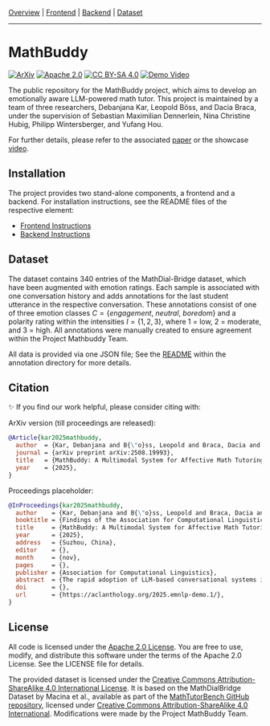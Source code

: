 [Overview](./README.md) | [Frontend](./frontend/README.md) | [Backend](./backend/README.md) | [Dataset](./annotation/README.md)
___

# MathBuddy

[![ArXiv](https://img.shields.io/badge/ArXiv-2508.19993-red?style=flat-square&logo=arxiv)](https://arxiv.org/abs/2508.19993)
[![Apache 2.0](https://img.shields.io/badge/License%20Code-Apache%202.0-blue.svg)][apache-2.0]
[![CC BY-SA 4.0](https://img.shields.io/badge/License%20Dataset-CC%20BY--SA%204.0-lightgrey.svg)][cc-by-sa]
[![Demo Video](https://img.shields.io/badge/YouTube-Demo-red?logo=youtube)](https://youtu.be/ZUjgmOw9GM0)

The public repository for the MathBuddy project, which aims to develop an emotionally aware LLM-powered math tutor.
This project is maintained by a team of three researchers, Debanjana Kar, Leopold Böss, and Dacia Braca, under the supervision of Sebastian Maximilian Dennerlein, Nina Christine Hubig, Philipp Wintersberger, and Yufang Hou.

For further details, please refer to the associated [paper](https://arxiv.org/abs/2508.19993) or the showcase [video](https://youtu.be/ZUjgmOw9GM0).


## Installation

The project provides two stand-alone components, a frontend and a backend.
For installation instructions, see the README files of the respective element:
- [Frontend Instructions](./frontend/README.md)
- [Backend Instructions](./backend/README.md)


## Dataset

The dataset contains 340 entries of the MathDial-Bridge dataset, which have been augmented with emotion ratings. Each sample is associated with one conversation history and adds annotations for the last student utterance in the respective conversation. These annotations consist of one of three emotion classes $C = \{engagement,\ neutral,\ boredom\}$ and a polarity rating within the intensities $I = \{1, 2, 3\}$, where $1$ = low, $2$ = moderate, and $3$ = high.
All annotations were manually created to ensure agreement within the Project Mathbuddy Team.

All data is provided via one JSON file; See the [README](./annotation/README.md) within the annotation directory for more details.


## Citation

✨ If you find our work helpful, please consider citing with:

ArXiv version (till proceedings are released):
```bibtex
@Article{kar2025mathbuddy,
  author  = {Kar, Debanjana and B{\"o}ss, Leopold and Braca, Dacia and Dennerlein, Sebastian Maximilian and Hubig, Nina Christine and Wintersberger, Philipp and Hou, Yufang},
  journal = {arXiv preprint arXiv:2508.19993},
  title   = {MathBuddy: A Multimodal System for Affective Math Tutoring},
  year    = {2025},
}
```

Proceedings placeholder:
```bibtex
@InProceedings{kar2025mathbuddy,
  author    = {Kar, Debanjana and B{\"o}ss, Leopold and Braca, Dacia and Dennerlein, Sebastian Maximilian and Hubig, Nina Christine and Wintersberger, Philipp and Hou, Yufang},
  booktitle = {Findings of the Association for Computational Linguistics: EMNLP 2025},
  title     = {MathBuddy: A Multimodal System for Affective Math Tutoring},
  year      = {2025},
  address   = {Suzhou, China},
  editor    = {},
  month     = {nov},
  pages     = {},
  publisher = {Association for Computational Linguistics},
  abstract  = {The rapid adoption of LLM-based conversational systems is already transforming the landscape of educational technology. However, the current state-of-the-art learning models do not take into account the student’s affective states. Multiple studies in educational psychology support the claim that positive or negative emotional states can impact a student’s learning capabilities. To bridge this gap, we present MathBuddy, an emotionally aware LLM-powered Math Tutor, which dynamically models the student’s emotions and maps them to relevant pedagogical strategies, making the tutor-student conversation a more empathetic one. The student’s emotions are captured from the conversational text as well as from their facial expressions. The student’s emotions are aggregated from both modalities to confidently prompt our LLM Tutor for an emotionally-aware response. We have effectively evaluated our model using automatic evaluation metrics across eight pedagogical dimensions and user studies. We report a massive 23 point performance gain using the win rate and a 3 point gain at an overall level using DAMR scores which strongly supports our hypothesis of improving LLM-based tutor’s pedagogical abilities by modeling students’ emotions. Our dataset and code is open sourced here: https://github.com/ITU-NLP/MathBuddy.},
  doi       = {},
  url       = {https://aclanthology.org/2025.emnlp-demo.1/},
}

```


## License

All code is licensed under the [Apache 2.0 License][apache-2.0]. 
You are free to use, modify, and distribute this software under the terms of the Apache 2.0 License.
See the LICENSE file for details.

[apache-2.0]: http://www.apache.org/licenses/LICENSE-2.0

The provided dataset is licensed under the
[Creative Commons Attribution-ShareAlike 4.0 International License][cc-by-sa]. It is based on the MathDialBridge Dataset by Macina et al., available as part of the [MathTutorBench GitHub repository](https://github.com/eth-lre/mathtutorbench/tree/main), licensed under [Creative Commons Attribution-ShareAlike 4.0 International][cc-by-sa].
Modifications were made by the Project MathBuddy Team.

[cc-by-sa]: http://creativecommons.org/licenses/by-sa/4.0/
